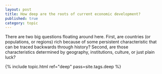 ```yaml
---
layout: post
title: How deep are the roots of current economic development?
published: true
category: topic
---
```


There are two big questions floating around here. First, are countries (or populations, or regions) rich because of some persistent characteristic that can be traced backwards through history? Second, are those characteristics determined by geography, institutions, culture, or just plain luck? 

{% include topic.html ref="deep" pass=site.tags.deep %}
